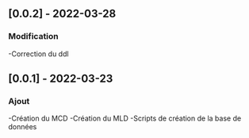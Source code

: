 ## [0.0.2] - 2022-03-28
### Modification
-Correction du ddl

## [0.0.1] - 2022-03-23
### Ajout
-Création du MCD
-Création du MLD
-Scripts de création de la base de données